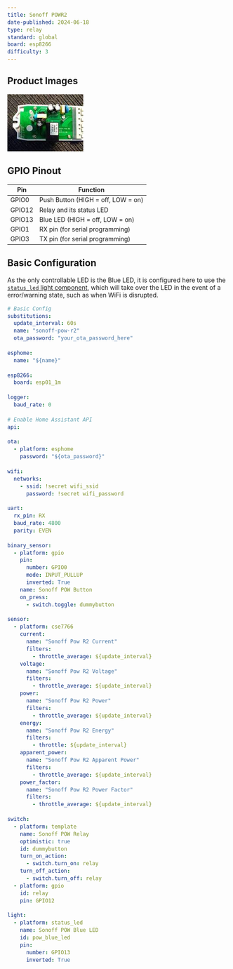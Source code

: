 ```yaml
---
title: Sonoff POWR2
date-published: 2024-06-18
type: relay
standard: global
board: esp8266
difficulty: 3
---
```


## Product Images

![A picture of the PCB inside of the Sonoff POWR2](./inside.jpg "inside")

## GPIO Pinout

| Pin    | Function                           |
| ------ | ---------------------------------- |
| GPIO0  | Push Button (HIGH = off, LOW = on) |
| GPIO12 | Relay and its status LED           |
| GPIO13 | Blue LED (HIGH = off, LOW = on)    |
| GPIO1  | RX pin (for serial programming)    |
| GPIO3  | TX pin (for serial programming)    |

## Basic Configuration

As the only controllable LED is the Blue LED, it is configured here to use the
[`status_led` light component](https://esphome.io/components/light/status_led), which will take
over the LED in the event of a error/warning state, such as when WiFi is disrupted.

```yaml
# Basic Config
substitutions:
  update_interval: 60s
  name: "sonoff-pow-r2"
  ota_password: "your_ota_password_here"

esphome:
  name: "${name}"

esp8266:
  board: esp01_1m

logger:
  baud_rate: 0

# Enable Home Assistant API
api:

ota:
  - platform: esphome
    password: "${ota_password}"

wifi:
  networks:
    - ssid: !secret wifi_ssid
      password: !secret wifi_password

uart:
  rx_pin: RX
  baud_rate: 4800
  parity: EVEN

binary_sensor:
  - platform: gpio
    pin:
      number: GPIO0
      mode: INPUT_PULLUP
      inverted: True
    name: Sonoff POW Button
    on_press:
      - switch.toggle: dummybutton

sensor:
  - platform: cse7766
    current:
      name: "Sonoff Pow R2 Current"
      filters:
        - throttle_average: ${update_interval}
    voltage:
      name: "Sonoff Pow R2 Voltage"
      filters:
        - throttle_average: ${update_interval}
    power:
      name: "Sonoff Pow R2 Power"
      filters:
        - throttle_average: ${update_interval}
    energy:
      name: "Sonoff Pow R2 Energy"
      filters:
        - throttle: ${update_interval}
    apparent_power:
      name: "Sonoff Pow R2 Apparent Power"
      filters:
        - throttle_average: ${update_interval}
    power_factor:
      name: "Sonoff Pow R2 Power Factor"
      filters:
        - throttle_average: ${update_interval}

switch:
  - platform: template
    name: Sonoff POW Relay
    optimistic: true
    id: dummybutton
    turn_on_action:
      - switch.turn_on: relay
    turn_off_action:
      - switch.turn_off: relay
  - platform: gpio
    id: relay
    pin: GPIO12

light:
  - platform: status_led
    name: Sonoff POW Blue LED
    id: pow_blue_led
    pin:
      number: GPIO13
      inverted: True
```
